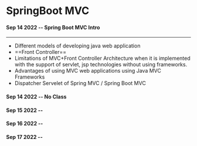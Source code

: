 # SpringBoot MVC

#### Sep 14 2022 -- Spring Boot MVC Intro
---

* Different models of developing java web application
*  ==Front Controller==
* Limitations of MVC+Front Controller Architecture when it is implemented with the support of servlet, jsp technologies without using
frameworks.
* Advantages of using MVC web applications using Java MVC Frameworks
* Dispatcher Servelet of Spring MVC / Spring Boot MVC

#### Sep 14 2022 -- No Class

#### Sep 15 2022 -- 

#### Sep 16 2022 -- 

#### Sep 17 2022 -- 



